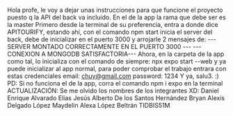 Hola profe, le voy a dejar unas instrucciones para que funcione el proyecto puesto q la API del back va incluido.
En el de la app la rama que debe ser es la master 
Primero desde la terminal de su preferencia, entra a donde dice APITOURIFY, estando ahí, con el comando npm start inicia el server del back, debe de inicializar en el puerto 3000 y arrojarle 2 mensajes de: 
--- SERVER MONTADO CORRECTAMENTE EN EL PUERTO 3000 --- 
---CONEXION A MONGODB SATISFACTORIA---
 Ahora, en la carpeta de la app como tal, lo inicializa con el comando de siempre: npx expo start --web y ya puede inicializar al app normal, para poder comprobar el trabajo entrara con estas credenciales email: chuy@gmail.com password: 1234 Y ya, salu3. :)
PD: Si no funciona el de la app, corra el comando npm i expo en la terminal
ACTUALIZACIÓN:
Se me olvido los nombres de los integrantes XD:
Daniel Enrique Alvarado Elias
Jesús Alberto De los Santos Hernández
Bryan Alexis Delgado López
Maydelin Alexa López Beltrán
TIDBIS51M
